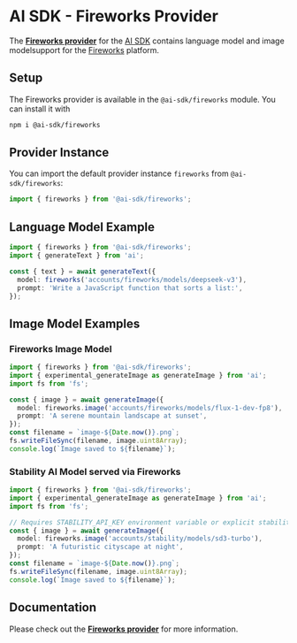 # AI SDK - Fireworks Provider

The **[Fireworks provider](https://sdk.vercel.ai/providers/ai-sdk-providers/fireworks)** for the [AI SDK](https://sdk.vercel.ai/docs) contains language model and image modelsupport for the [Fireworks](https://fireworks.ai) platform.

## Setup

The Fireworks provider is available in the `@ai-sdk/fireworks` module. You can install it with

```bash
npm i @ai-sdk/fireworks
```

## Provider Instance

You can import the default provider instance `fireworks` from `@ai-sdk/fireworks`:

```ts
import { fireworks } from '@ai-sdk/fireworks';
```

## Language Model Example

```ts
import { fireworks } from '@ai-sdk/fireworks';
import { generateText } from 'ai';

const { text } = await generateText({
  model: fireworks('accounts/fireworks/models/deepseek-v3'),
  prompt: 'Write a JavaScript function that sorts a list:',
});
```

## Image Model Examples

### Fireworks Image Model

```ts
import { fireworks } from '@ai-sdk/fireworks';
import { experimental_generateImage as generateImage } from 'ai';
import fs from 'fs';

const { image } = await generateImage({
  model: fireworks.image('accounts/fireworks/models/flux-1-dev-fp8'),
  prompt: 'A serene mountain landscape at sunset',
});
const filename = `image-${Date.now()}.png`;
fs.writeFileSync(filename, image.uint8Array);
console.log(`Image saved to ${filename}`);
```

### Stability AI Model served via Fireworks

```ts
import { fireworks } from '@ai-sdk/fireworks';
import { experimental_generateImage as generateImage } from 'ai';
import fs from 'fs';

// Requires STABILITY_API_KEY environment variable or explicit stabilityApiKey in provider options
const { image } = await generateImage({
  model: fireworks.image('accounts/stability/models/sd3-turbo'),
  prompt: 'A futuristic cityscape at night',
});
const filename = `image-${Date.now()}.png`;
fs.writeFileSync(filename, image.uint8Array);
console.log(`Image saved to ${filename}`);
```

## Documentation

Please check out the **[Fireworks provider](https://sdk.vercel.ai/providers/ai-sdk-providers/fireworks)** for more information.
